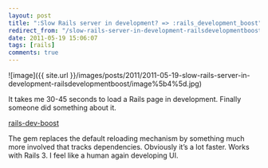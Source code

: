 ```yaml
---
layout: post
title: ":Slow Rails server in development? => :rails_development_boost"
redirect_from: "/slow-rails-server-in-development-railsdevelopmentboost"
date: 2011-05-19 15:06:07
tags: [rails]
comments: true
---
```

![image]({{ site.url }}/images/posts/2011/2011-05-19-slow-rails-server-in-development-railsdevelopmentboost/image%5b4%5d.jpg)

It takes me 30-45 seconds to load a Rails page in development. Finally someone did something about it.

[rails-dev-boost](https://github.com/thedarkone/rails-dev-boost)

The gem replaces the default reloading mechanism by something much more involved that tracks dependencies. Obviously it’s a lot faster. Works with Rails 3. I feel like a human again developing UI.

